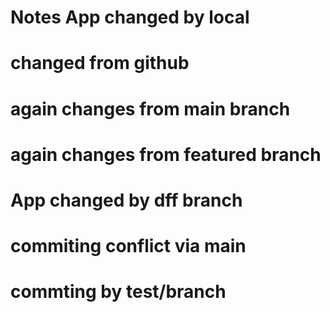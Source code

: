 # Notes App changed by local
# changed from github

# again changes from main branch

# again changes from featured branch

# App changed by dff branch

# commiting conflict via main

# commting by test/branch